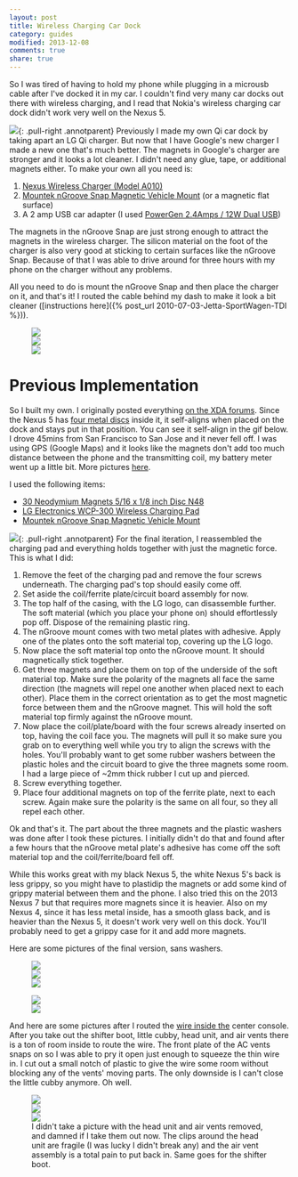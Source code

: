 ```yaml
---
layout: post
title: Wireless Charging Car Dock
category: guides
modified: 2013-12-08
comments: true
share: true
---
```


So I was tired of having to hold my phone while plugging in a microusb cable after I've docked it in my car. I couldn't
find very many car docks out there with wireless charging, and I read that Nokia's wireless charging car dock didn't
work very well on the Nexus 5.

[![](http://i.imgur.com/7WTPx0v.gif)](http://imgur.com/7WTPx0v){: .pull-right .annotparent}
Previously I made my own Qi car dock by taking apart an LG Qi charger. But now that I have Google's new charger I made
a new one that's much better. The magnets in Google's charger are stronger and it looks a lot cleaner. I didn't need
any glue, tape, or additional magnets either. To make your own all you need is:

1. [Nexus Wireless Charger (Model A010)](https://play.google.com/store/devices/details?id=nexus_wireless_charger)
2. [Mountek nGroove Snap Magnetic Vehicle Mount](http://www.amazon.com/dp/B00E9L0HGI) (or a magnetic flat surface)
3. A 2 amp USB car adapter (I used [PowerGen 2.4Amps / 12W Dual USB](http://www.amazon.com/gp/product/B006SU0SX0))

The magnets in the nGroove Snap are just strong enough to attract the magnets in the wireless charger. The silicon
material on the foot of the charger is also very good at sticking to certain surfaces like the nGroove Snap. Because of
that I was able to drive around for three hours with my phone on the charger without any problems.

All you need to do is mount the nGroove Snap and then place the charger on it, and that's it! I routed the cable behind
my dash to make it look a bit cleaner ([instructions here]({% post_url 2010-07-03-Jetta-SportWagen-TDI %})).

<figure class="third">
    <!-- qi_attempt4_2.jpg -->
    <a href="http://imgur.com/GJE9zkv"><div class="annotparent"><img src="http://i.imgur.com/GJE9zkvm.jpg">
    </div></a>
    <!-- qi_attempt4_17.jpg -->
    <a href="http://imgur.com/55krwnA"><div class="annotparent"><img src="http://i.imgur.com/55krwnAm.jpg">
    </div></a>
    <!-- qi_attempt4_18.jpg -->
    <a href="http://imgur.com/7lHFKUv"><div class="annotparent"><img src="http://i.imgur.com/7lHFKUvm.jpg">
    </div></a>
    <figcaption></figcaption>
</figure>

# Previous Implementation

So I built my own. I originally posted everything
[on the XDA forums](http://forum.xda-developers.com/showthread.php?p=47509705#post47509705). Since the Nexus 5 has
[four metal discs](http://www.ifixit.com/Teardown/Nexus+5+Teardown/19016#s53717) inside it, it self-aligns when placed
on the dock and stays put in that position. You can see it self-align in the gif below. I drove 45mins from San
Francisco to San Jose and it never fell off. I was using GPS (Google Maps) and it looks like the magnets don't add too
much distance between the phone and the transmitting coil, my battery meter went up a little bit. More pictures
[here](http://imgur.com/a/dhFnO).

I used the following items:

* [30 Neodymium Magnets 5/16 x 1/8 inch Disc N48](http://www.amazon.com/gp/product/B008PT6P1Q/)
* [LG Electronics WCP-300 Wireless Charging Pad](http://www.amazon.com/gp/product/B00C6VP03I/)
* [Mountek nGroove Snap Magnetic Vehicle Mount](http://www.amazon.com/gp/product/B00E9L0HGI/)

[![](http://i.imgur.com/X8fbOGl.gif)](http://imgur.com/X8fbOGl){: .pull-right .annotparent}
For the final iteration, I reassembled the charging pad and everything holds together with just the magnetic force.
This is what I did:

1. Remove the feet of the charging pad and remove the four screws underneath. The charging pad's top should easily come
off.
2. Set aside the coil/ferrite plate/circuit board assembly for now.
3. The top half of the casing, with the LG logo, can disassemble further. The soft material (which you place your phone
on) should effortlessly pop off. Dispose of the remaining plastic ring.
4. The nGroove mount comes with two metal plates with adhesive. Apply one of the plates onto the soft material top,
covering up the LG logo.
5. Now place the soft material top onto the nGroove mount. It should magnetically stick together.
6. Get three magnets and place them on top of the underside of the soft material top. Make sure the polarity of the
magnets all face the same direction (the magnets will repel one another when placed next to each other). Place them in
the correct orientation as to get the most magnetic force between them and the nGroove magnet. This will hold the soft
material top firmly against the nGroove mount.
7. Now place the coil/plate/board with the four screws already inserted on top, having the coil face you. The magnets
will pull it so make sure you grab on to everything well while you try to align the screws with the holes. You'll
probably want to get some rubber washers between the plastic holes and the circuit board to give the three magnets some
room. I had a large piece of ~2mm thick rubber I cut up and pierced.
8. Screw everything together.
9. Place four additional magnets on top of the ferrite plate, next to each screw. Again make sure the polarity is the
same on all four, so they all repel each other.

Ok and that's it. The part about the three magnets and the plastic washers was done after I took these pictures. I
initially didn't do that and found after a few hours that the nGroove metal plate's adhesive has come off the soft
material top and the coil/ferrite/board fell off.

While this works great with my black Nexus 5, the white Nexus 5's back is less grippy, so you might have to plastidip
the magnets or add some kind of grippy material between them and the phone. I also tried this on the 2013 Nexus 7 but
that requires more magnets since it is heavier. Also on my Nexus 4, since it has less metal inside, has a smooth glass
back, and is heavier than the Nexus 5, it doesn't work very well on this dock. You'll probably need to get a grippy
case for it and add more magnets.

Here are some pictures of the final version, sans washers.

<figure class="third">
    <a href="http://imgur.com/COavxfY"><div class="annotparent"><img src="http://i.imgur.com/COavxfYm.jpg">
    </div></a>
    <a href="http://imgur.com/qJONaXG"><div class="annotparent"><img src="http://i.imgur.com/qJONaXGm.jpg">
    </div></a>
    <a href="http://imgur.com/GhOvZg9"><div class="annotparent"><img src="http://i.imgur.com/GhOvZg9m.jpg">
    </div></a>
</figure>

<figure class="half">
    <a href="http://imgur.com/OvXMV5w"><div class="annotparent"><img src="http://i.imgur.com/OvXMV5wm.jpg">
    </div></a>
    <a href="http://imgur.com/dRQ4q77"><div class="annotparent"><img src="http://i.imgur.com/dRQ4q77m.jpg">
    </div></a>
    <figcaption></figcaption>
</figure>

And here are some pictures after I routed the [wire inside the](http://www.amazon.com/gp/product/B003YKX6WW/) center
console. After you take out the shifter boot, little cubby, head unit, and air vents there is a ton of room inside to
route the wire. The front plate of the AC vents snaps on so I was able to pry it open just enough to squeeze the thin
wire in. I cut out a small notch of plastic to give the wire some room without blocking any of the vents' moving parts.
The only downside is I can't close the little cubby anymore. Oh well.

<figure class="third">
    <a href="http://imgur.com/sRKNN6F"><div class="annotparent"><img src="http://i.imgur.com/sRKNN6Fm.jpg">
    </div></a>
    <a href="http://imgur.com/8R5ROC4"><div class="annotparent"><img src="http://i.imgur.com/8R5ROC4m.jpg">
    </div></a>
    <a href="http://imgur.com/7jA3c1J"><div class="annotparent"><img src="http://i.imgur.com/7jA3c1Jm.jpg">
    </div></a>
    <figcaption>I didn't take a picture with the head unit and air vents removed, and damned if I take them out now. The
    clips around the head unit are fragile (I was lucky I didn't break any) and the air vent assembly is a total pain to
    put back in. Same goes for the shifter boot.</figcaption>
</figure>
